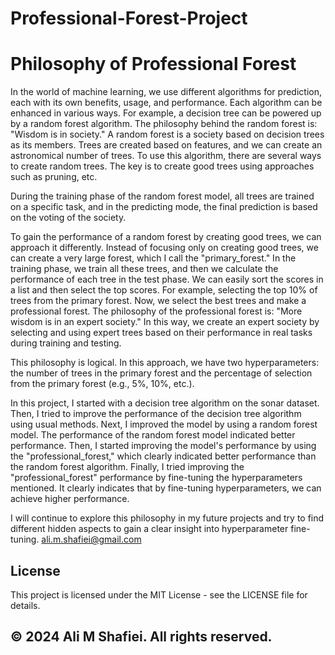 # Professional-Forest-Project

# Philosophy of Professional Forest

In the world of machine learning, we use different algorithms for prediction, each with its own benefits, usage, and performance. Each algorithm can be enhanced in various ways. For example, a decision tree can be powered up by a random forest algorithm. The philosophy behind the random forest is: "Wisdom is in society." A random forest is a society based on decision trees as its members. Trees are created based on features, and we can create an astronomical number of trees. To use this algorithm, there are several ways to create random trees. The key is to create good trees using approaches such as pruning, etc.

During the training phase of the random forest model, all trees are trained on a specific task, and in the predicting mode, the final prediction is based on the voting of the society.

To gain the performance of a random forest by creating good trees, we can approach it differently. Instead of focusing only on creating good trees, we can create a very large forest, which I call the "primary_forest." In the training phase, we train all these trees, and then we calculate the performance of each tree in the test phase. We can easily sort the scores in a list and then select the top scores. For example, selecting the top 10% of trees from the primary forest. Now, we select the best trees and make a professional forest. The philosophy of the professional forest is: "More wisdom is in an expert society." In this way, we create an expert society by selecting and using expert trees based on their performance in real tasks during training and testing.

This philosophy is logical. In this approach, we have two hyperparameters: the number of trees in the primary forest and the percentage of selection from the primary forest (e.g., 5%, 10%, etc.).

In this project, I started with a decision tree algorithm on the sonar dataset. Then, I tried to improve the performance of the decision tree algorithm using usual methods. Next, I improved the model by using a random forest model. The performance of the random forest model indicated better performance. Then, I started improving the model's performance by using the "professional_forest," which clearly indicated better performance than the random forest algorithm. Finally, I tried improving the "professional_forest" performance by fine-tuning the hyperparameters mentioned. It clearly indicates that by fine-tuning hyperparameters, we can achieve higher performance.

I will continue to explore this philosophy in my future projects and try to find different hidden aspects to gain a clear insight into hyperparameter fine-tuning. ali.m.shafiei@gmail.com

## License
This project is licensed under the MIT License - see the LICENSE file for details.

## © 2024 Ali M Shafiei. All rights reserved.
